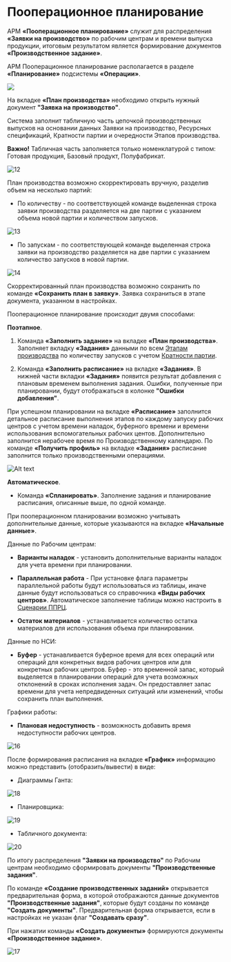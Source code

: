 # Пооперационное планирование

АРМ **«Пооперационное планирование»** служит для распределения **«Заявки на производство»** по рабочим центрам и времени выпуска продукции, итоговым результатом является формирование документов **«Производственное задание»**.

АРМ Пооперационное планирование располагается в разделе **«Планирование»** подсистемы **«Операции»**.

![](OperationalPlanning.assets/1.png)

На вкладке **«План производства»** необходимо открыть нужный документ **"Заявка на производство"**. 

Система заполнит табличную часть цепочкой производственных выпусков на основании данных Заявки на производство, Ресурсных спецификаций, Кратности партии и очередности Этапов производства.

**Важно!** Табличная часть заполняется только номенклатурой с типом: Готовая продукция, Базовый продукт, Полуфабрикат.

![12](OperationalPlanning.assets/12.gif)

План производства возможно скорректировать вручную, разделив объем на несколько партий:

- По количеству - по соответствующей команде выделенная строка заявки производства разделяется на две партии с указанием объема новой партии и количеством запусков. 

![13](OperationalPlanning.assets/13.gif)

- По запускам - по соответствующей команде выделенная строка заявки на производство разделяется на две партии с указанием количество запусков в новой партии. 

![14](OperationalPlanning.assets/14.gif)

Скорректированный план производства возможно сохранить по команде **«Сохранить план в заявку»**. Заявка сохраниться в этапе документа, указанном в настройках. 

Пооперационное планирование происходит двумя способами:

**Поэтапное**. 

1)	Команда **«Заполнить задание»** на вкладке **«План производства»**. Заполняет вкладку **«Задания»** данными по всем [Этапам производства](SettingUpOperations.md) по количеству запусков с учетом [Кратности партии](PartyMultiplicity.md).

2)	Команда **«Заполнить расписание»** на вкладке **«Задания»**. В нижней части вкладки **«Задания»** появится результат добавления с плановым временем выполнения задания. Ошибки, полученные при планировании, будут отображаться в колонке **"Ошибки добавления"**. 

При успешном планировании на вкладке **«Расписание»** заполнится детальное расписание выполнения этапов по каждому запуску рабочих центров с учетом времени наладок, буферного времени и времени использования вспомогательных рабочих центов. Дополнительно заполнится нерабочее время по Производственному календарю. По команде **«Получить профиль»** на вкладке **«Задания»** расписание заполнится только производственными операциями.

![Alt text](OperationalPlanning.assets/15.gif)

**Автоматическое**.

- Команда **«Спланировать»**. Заполнение задания и планирование расписания, описанные выше, по одной команде.

При пооперационном планировании возможно учитывать дополнительные данные, которые указываются на вкладке **«Начальные данные»**.

Данные по Рабочим центрам:

- **Варианты наладок** - установить дополнительные варианты наладок для учета времени при планировании.
- **Параллельная работа** - При установке флага параметры параллельной работы будут использоваться из таблицы, иначе данные будут использоваться со справочника **«Виды рабочих центров»**. Автоматическое заполнение таблицы можно настроить в [Сценарии ППРЦ](ScenarioOperationalPlanning.md).
  
- **Остаток материалов** - устанавливается количество остатка материалов для использования объема при планировании.

Данные по НСИ:

- **Буфер** - устанавливается буферное время для всех операций или операций для конкретных видов рабочих центров или для конкретных рабочих центров. Буфер - это временной запас, который выделяется в планировании операций для учета возможных отклонений в сроках исполнения задач. Он предоставляет запас времени для учета непредвиденных ситуаций или изменений, чтобы сохранить план выполнения.

Графики работы:

- **Плановая недоступность** - возможность добавить время недоступности рабочих центров.

![16](OperationalPlanning.assets/16.png)

После формирования расписания на вкладке **«График»** информацию можно представить (отобразить/вывести) в виде:

- Диаграммы Ганта:

![18](OperationalPlanning.assets/18.png)

- Планировщика:

![19](OperationalPlanning.assets/19.png)

- Табличного документа:

![20](OperationalPlanning.assets/20.png)

По итогу распределения **"Заявки на производство"** по Рабочим центрам необходимо сформировать документы **"Производственные задания"**.

По команде **«Создание производственных заданий»** открывается предварительная форма, в которой отображаются данные документов **"Производственные задания"**, которые будут созданы по команде **"Создать документы"**. Предварительная форма открывается, если в настройках не указан флаг **"Создавать сразу"**.

При нажатии команды **«Создать документы»** формируются документы **«Производственное задание»**.

![17](OperationalPlanning.assets/17.gif)
